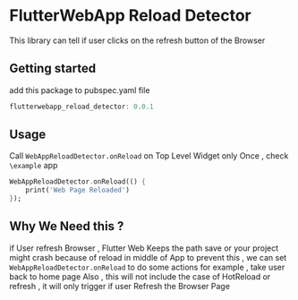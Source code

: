 # FlutterWebApp Reload Detector

This library can tell if user clicks on the refresh button of the Browser

## Getting started

add this package to pubspec.yaml file

```dart
flutterwebapp_reload_detector: 0.0.1
```

## Usage

Call `WebAppReloadDetector.onReload` on Top Level Widget only Once , check `\example` app

```dart
WebAppReloadDetector.onReload(() {
    print('Web Page Reloaded')
});
```

## Why We Need this ?

if User refresh Browser , Flutter Web Keeps the path save or your project might crash because of reload in middle of App
to prevent this , we can set `WebAppReloadDetector.onReload` to do some actions for example , take user back to home page
Also , this will not include the case of HotReload or refresh , it will only trigger if user Refresh the Browser Page
